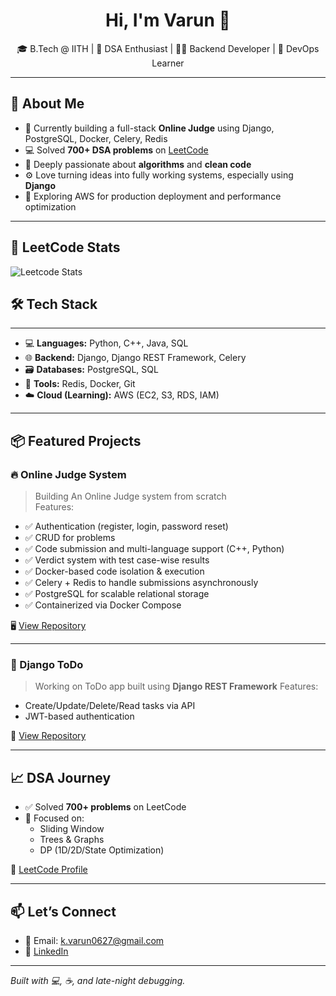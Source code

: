 <h1 align="center">Hi, I'm Varun 👋</h1>

<p align="center">
🎓 B.Tech @ IITH | 🧠 DSA Enthusiast | 🧑‍💻 Backend Developer | 🚀 DevOps Learner  
</p>

---

## 🚀 About Me

- 🔭 Currently building a full-stack **Online Judge** using Django, PostgreSQL, Docker, Celery, Redis  
- 💻 Solved **700+ DSA problems** on [LeetCode](https://leetcode.com/vk272006)
- 🧩 Deeply passionate about **algorithms** and **clean code**
- ⚙️ Love turning ideas into fully working systems, especially using **Django**
- 🌱 Exploring AWS for production deployment and performance optimization

---
## 🧠 LeetCode Stats

![Leetcode Stats](https://leetcard.jacoblin.cool/vk272006?theme=dark&font=Baloo&ext=contest)
## 🛠️ Tech Stack
---

- 💻 **Languages:** Python, C++, Java, SQL
- 🌐 **Backend:** Django, Django REST Framework, Celery
- 🗃️ **Databases:** PostgreSQL, SQL
- 🧰 **Tools:** Redis, Docker, Git
- ☁️ **Cloud (Learning):** AWS (EC2, S3, RDS, IAM)

---

## 📦 Featured Projects

### 🔥 Online Judge System
> Building An Online Judge system from scratch  
> Features:  
- ✅ Authentication (register, login, password reset)  
- ✅ CRUD for problems  
- ✅ Code submission and multi-language support (C++, Python)  
- ✅ Verdict system with test case-wise results  
- ✅ Docker-based code isolation & execution  
- ✅ Celery + Redis to handle submissions asynchronously  
- ✅ PostgreSQL for scalable relational storage  
- ✅ Containerized via Docker Compose  

🖥️ [View Repository](https://github.com/kvarun0627/OJ-Project)

---

### 📝 Django ToDo
> Working on ToDo app built using **Django REST Framework**
> Features:
- Create/Update/Delete/Read tasks via API
- JWT-based authentication

🔗 [View Repository](https://github.com/kvarun0627/TO-DO-using-DRF)

---

## 📈 DSA Journey

- ✅ Solved **700+ problems** on LeetCode  
- 🧠 Focused on:
  - Sliding Window
  - Trees & Graphs
  - DP (1D/2D/State Optimization)

📘 [LeetCode Profile](https://leetcode.com/vk272006)

---

## 📫 Let’s Connect

- 📧 Email: k.varun0627@gmail.com  
- 💼 [LinkedIn](https://www.linkedin.com/in/vk2705)

---

*Built with 💻, ☕, and late-night debugging.*
